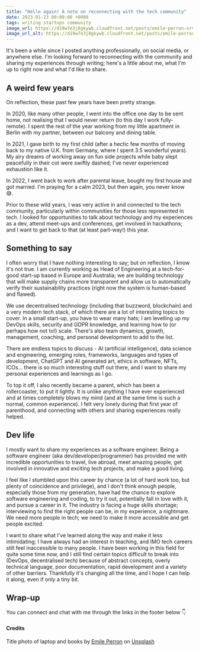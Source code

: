 ```yaml
---
title: "Hello again! A note on reconnecting with the tech community"
date: 2023-01-23 00:00:00 +0000
tags: writing startups community
image_url: https://d19w7e3j8gkywb.cloudfront.net/posts/emile-perron-xrVDYZRGdw4-unsplash.jpg
image_url_alt: https://d19w7e3j8gkywb.cloudfront.net/posts/emile-perron-xrVDYZRGdw4-unsplash.webp
--- 
```


It's been a while since I posted anything professionally, on social media, or anywhere else. I'm looking forward to 
reconnecting with the community and sharing my experiences through writing; here's a little about me, what I'm up to 
right now and what I'd like to share.

## A weird few years

On reflection, these past few years have been pretty strange.

In 2020, like many other people, I went into the office one day to be sent home, not realising that I would never 
return (to this day I work fully-remote). I spent the rest of the year working from my little apartment in Berlin 
with my partner, between our balcony and dining table.

In 2021, I gave birth to my first child (after a hectic few months of moving back to my native U.K. from Germany, 
where I spent 3.5 wonderful years). My airy dreams of working away on fun side projects while baby slept peacefully 
in their cot were swiftly dashed; I've never experienced exhaustion like it.

In 2022, I went back to work after parental leave, bought my first house and got married. I'm praying for a calm 
2023, but then again, you never know 😅.

Prior to these wild years, I was very active in and connected to the tech community, particularly within communities for 
those less represented in tech. I looked for opportunities to talk about technology and my experiences as a dev, 
attend meet-ups and conferences, get involved in hackathons; and I want to get back to that (at least part-way!) this year.

## Something to say

I often worry that I have nothing interesting to say; but on reflection, I know it's not true. I am currently working 
as Head of Engineering at a tech-for-good start-up based in Europe and Australia; we are building technology that 
will make supply chains more transparent and allow us to automatically verify their sustainability practices (right 
now the system is human-based and flawed).

We use decentralised technology (including that buzzword, blockchain) and a very modern tech stack, of which there 
are a lot of interesting topics to cover. In a small start-up, you have to wear many hats; I am levelling up my DevOps 
skills, security and GDPR knowledge, and learning how to (or perhaps how not to!) scale. There's also team dynamics, 
growth, management, coaching, and personal development to add to the list.

There are endless topics to discuss - AI (artificial intelligence), data science and engineering, emerging roles, 
frameworks, languages and types of development, ChatGPT and AI generated art, ethics in software, NFTs, ICOs... there 
is so much interesting stuff out there, and I want to share my personal experiences and learnings as I go.

To top it off, I also recently became a parent, which has been a rollercoaster, to put it lightly. It is unlike 
anything I have ever experienced and at times completely blows my mind (and at the same time is such a normal, 
common experience). I felt very lonely during that first year of parenthood, and connecting with others and sharing 
experiences really helped.

## Dev life

I mostly want to share my experiences as a software engineer. Being a software engineer (aka dev/developer/programmer) 
has provided me with incredible opportunities to travel, live abroad, meet amazing people, get involved in innovative 
and exciting tech projects, and make a good living.

I feel like I stumbled upon this career by chance (a lot of hard work too, but plenty of coincidence and privilege), 
and I don't think enough people, especially those from my generation, have had the chance to explore software 
engineering and coding, to try it out, potentially fall in love with it, and pursue a career in it. The industry is 
facing a huge skills shortage; interviewing to find the right people can be, in my experience, a nightmare. We need 
more people in tech; we need to make it more accessible and get people excited.

I want to share what I've learned along the way and make it less intimidating; I have always had an interest in 
teaching, and IMO tech careers still feel inaccessible to many people. I have been working in this field for quite 
some time now, and I still find certain topics difficult to break into (DevOps, decentralised tech) because of abstract 
concepts, overly technical language, poor documentation, rapid development and a variety of other barriers. Thankfully 
it's changing all the time, and I hope I can help it along, even if only a tiny bit.

## Wrap-up

You can connect and chat with me through the links in the footer below 👇


#### Credits
Title photo of laptop and books by 
<a href="https://unsplash.com/@emilep?utm_source=unsplash&utm_medium=referral&utm_content=creditCopyText">Emile Perron</a> 
on <a href="https://unsplash.com/photos/xrVDYZRGdw4?utm_source=unsplash&utm_medium=referral&utm_content=creditCopyText">Unsplash</a>